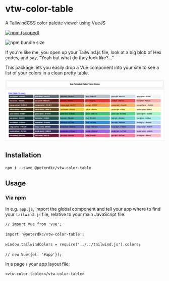 # vtw-color-table

A TailwindCSS color palette viewer using VueJS

[![npm (scoped)](https://img.shields.io/npm/v/@peterdkc/vtw-color-table.svg)](https://github.com/PeterDKC/vtw-color-table)

![npm bundle size](https://img.shields.io/bundlephobia/min/@peterdkc/vtw-color-table.svg)



If you're like me, you open up your Tailwind.js file, look at a big blob of Hex codes, and say, "Yeah but what do they look like?..."

This package lets you easily drop a Vue component into your site to see a list of your colors in a clean pretty table.

![Example](./vtw-color-table.png "Example")

## Installation

`npm i --save @peterdkc/vtw-color-table`

## Usage

### Via npm

In e.g. `app.js`, import the global component and tell your app where to find your `tailwind.js` file, relative to your main JavaScript file:

```
// import Vue from 'vue';

import '@peterdkc/vtw-color-table';

window.tailwindColors = require('../../tailwind.js').colors;

// new Vue({el: '#app'});
```

In a page / your app layout file:

```
<vtw-color-table></vtw-color-table>
```
